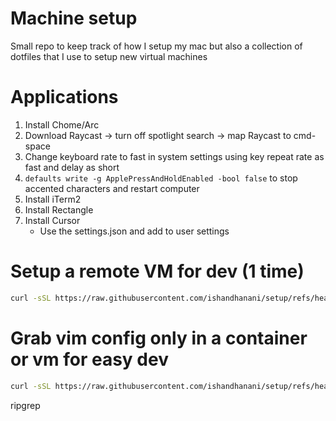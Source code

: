 # Machine setup

Small repo to keep track of how I setup my mac but also a collection of dotfiles that I use to setup new virtual machines

# Applications

1. Install Chome/Arc
2. Download Raycast -> turn off spotlight search -> map Raycast to cmd-space
3. Change keyboard rate to fast in system settings using key repeat rate as fast and delay as short
4. `defaults write -g ApplePressAndHoldEnabled -bool false` to stop accented characters and restart computer
5. Install iTerm2
6. Install Rectangle
7. Install Cursor
   - Use the settings.json and add to user settings

# Setup a remote VM for dev (1 time)

```bash
curl -sSL https://raw.githubusercontent.com/ishandhanani/setup/refs/heads/main/setup.sh | bash
```

# Grab vim config only in a container or vm for easy dev

```bash
curl -sSL https://raw.githubusercontent.com/ishandhanani/setup/refs/heads/main/setup-vim.sh | bash
```

ripgrep
